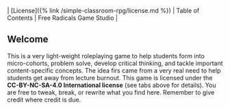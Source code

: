| [License]({% link /simple-classroom-rpg/license.md %}) | Table of Contents | Free Radicals Game Studio | 

## Welcome
This is a very light-weight roleplaying game to help students form into micro-cohorts, problem solve, develop critical thinking, and tackle important content-specific concepts. The idea firs came from a very real need to help students get away from lecture burnout. This game is licensed under the **CC-BY-NC-SA-4.0 International license** (see tabs above for details). You are free to tweak, break, or rewrite what you find here. Remember to give credit where credit is due. 
